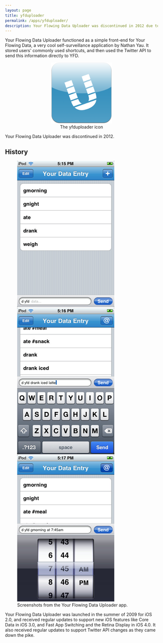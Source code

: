 ```yaml
---
layout: page
title: yfduploader
permalink: /apps/yfduploader/
description: Your Flowing Data Uploader was discontinued in 2012 due to changes in the Twitter API.
---
```


Your Flowing Data Uploader functioned as a simple front-end for Your Flowing Data, a very cool self-surveillance application by Nathan Yau. It stored users' commonly used shortcuts, and then used the Twitter API to send this information directly to YFD.

<figure style="text-align:center">
    <img src="/images/apps-yfduploader-icon.png" width="200">
    <figcaption>The yfduploader icon</figcaption>
</figure>

Your Flowing Data Uploader was discontinued in 2012.

## History

<figure class="third">
	<a href="/images/apps-yfduploader-screenshot-1.jpg"><img src="/images/apps-yfduploader-screenshot-1.jpg"></a>
	<a href="/images/apps-yfduploader-screenshot-2.jpg"><img src="/images/apps-yfduploader-screenshot-2.jpg"></a>
	<a href="/images/apps-yfduploader-screenshot-3.jpg"><img src="/images/apps-yfduploader-screenshot-3.jpg"></a>
	<figcaption>Screenshots from the Your Flowing Data Uploader app.</figcaption>
</figure>

Your Flowing Data Uploader was launched in the summer of 2009 for iOS 2.0, and received regular updates to support new iOS features like Core Data in iOS 3.0, and Fast App Switching and the Retina Display in iOS 4.0. It also received regular updates to support Twitter API changes as they came down the pike.
